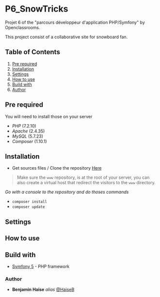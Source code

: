 # P6_SnowTricks
Projet 6 of the "parcours développeur d'application PHP/Symfony" by Openclassrooms.

This project consist of a collaborative site for snowboard fan.

## Table of Contents
1. [Pre required](#Pre-required)
2. [Installation](#Installation)
3. [Settings](#Settings)
4. [How to use](#How-to-use)
5. [Build with](#Build-with)
6. [Author](#Author)

## Pre required
You will need to install those on your server
- *PHP* (7.2.10)
- *Apache* (2.4.35)
- *MySQL* (5.7.23)
- *Composer* (1.10.1)

## Installation
- Get sources files / Clone the repository [Here](https://github.com/HaiseB/P5_blogPhp)
> Make sure the `www` repository, is at the root of your server, you can also create a virtual host that redirect the visitors to the `www` directory.

_Go with a console to the repository and do thoses commands_
- ``composer install``
- ``composer update``

## Settings

## How to use

## Build with
- [Symfony 5](https://symfony.com/) - PHP framework

### Author
* **Benjamin Haise** _alias_ [@HaiseB](https://github.com/HaiseB)
